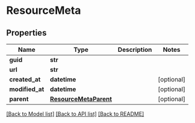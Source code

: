 # ResourceMeta

## Properties
Name | Type | Description | Notes
------------ | ------------- | ------------- | -------------
**guid** | **str** |  | 
**url** | **str** |  | 
**created_at** | **datetime** |  | [optional] 
**modified_at** | **datetime** |  | [optional] 
**parent** | [**ResourceMetaParent**](ResourceMetaParent.md) |  | [optional] 

[[Back to Model list]](../README.md#documentation-for-models) [[Back to API list]](../README.md#documentation-for-api-endpoints) [[Back to README]](../README.md)


